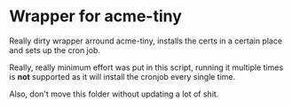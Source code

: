 Wrapper for acme-tiny
=====================

Really dirty wrapper arround acme-tiny, installs the certs in a certain place and sets up the cron job.

Really, really minimum effort was put in this script, running it multiple times is **not** supported as it will install the cronjob every single time.

Also, don't move this folder without updating a lot of shit.
